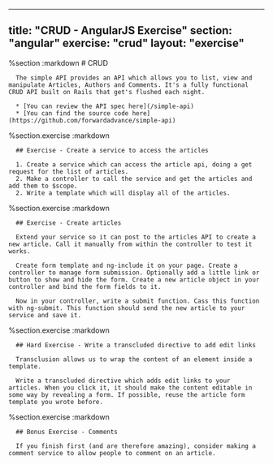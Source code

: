 ---
  title: "CRUD - AngularJS Exercise"
  section: "angular"
  exercise: "crud"
  layout: "exercise"
  ---
  
  %section
    :markdown
      # CRUD
  
      The simple API provides an API which allows you to list, view and manipulate Articles, Authors and Comments. It's a fully functional CRUD API built on Rails that get's flushed each night.
  
      * [You can review the API spec here](/simple-api)
      * [You can find the source code here](https://github.com/forwardadvance/simple-api)
  
  %section.exercise
    :markdown
  
      ## Exercise - Create a service to access the articles
  
      1. Create a service which can access the article api, doing a get request for the list of articles.
      2. Make a controller to call the service and get the articles and add them to $scope.
      2. Write a template which will display all of the articles.
  
  %section.exercise
    :markdown
  
      ## Exercise - Create articles
  
      Extend your service so it can post to the articles API to create a new article. Call it manually from within the controller to test it works.
  
      Create form template and ng-include it on your page. Create a controller to manage form submission. Optionally add a little link or button to show and hide the form. Create a new article object in your controller and bind the form fields to it.
  
      Now in your controller, write a submit function. Cass this function with ng-submit. This function should send the new article to your service and save it.
  
  
  %section.exercise
    :markdown
  
      ## Hard Exercise - Write a transcluded directive to add edit links
  
      Transclusion allows us to wrap the content of an element inside a template.
  
      Write a transcluded directive which adds edit links to your articles. When you click it, it should make the content editable in some way by revealing a form. If possible, reuse the article form template you wrote before.
  
  %section.exercise
    :markdown
  
      ## Bonus Exercise - Comments
  
      If you finish first (and are therefore amazing), consider making a comment service to allow people to comment on an article.
  